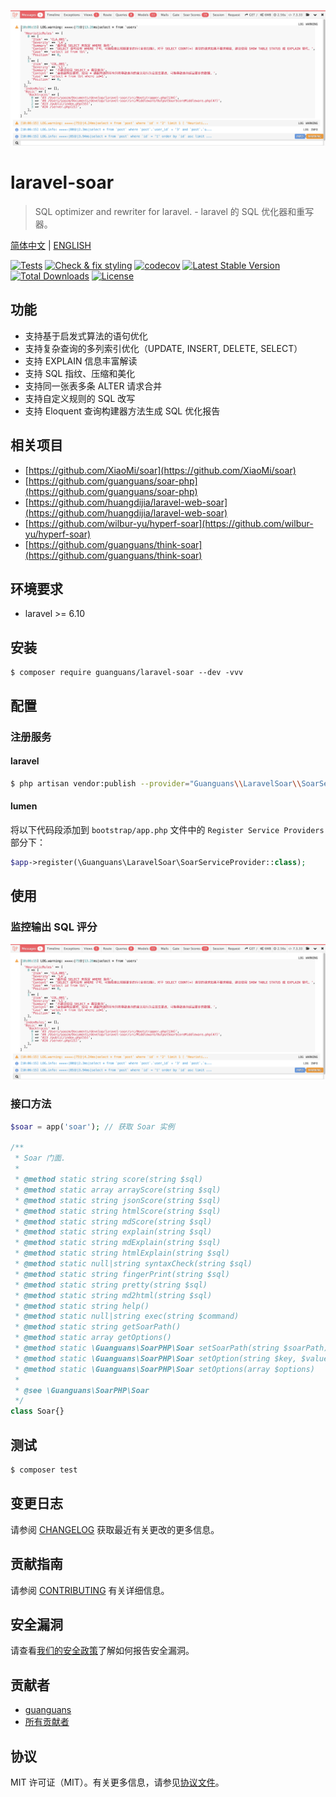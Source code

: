![](docs/debug-bar.png)

# laravel-soar

> SQL optimizer and rewriter for laravel. - laravel 的 SQL 优化器和重写器。

[简体中文](README.md) | [ENGLISH](README-EN.md)

[![Tests](https://github.com/guanguans/laravel-soar/workflows/Tests/badge.svg)](https://github.com/guanguans/laravel-soar/actions)
[![Check & fix styling](https://github.com/guanguans/laravel-soar/workflows/Check%20&%20fix%20styling/badge.svg)](https://github.com/guanguans/laravel-soar/actions)
[![codecov](https://codecov.io/gh/guanguans/laravel-soar/branch/master/graph/badge.svg?token=EWBG8GV4JD)](https://codecov.io/gh/guanguans/laravel-soar)
[![Latest Stable Version](https://poser.pugx.org/guanguans/laravel-soar/v)](//packagist.org/packages/guanguans/laravel-soar)
[![Total Downloads](https://poser.pugx.org/guanguans/laravel-soar/downloads)](//packagist.org/packages/guanguans/laravel-soar)
[![License](https://poser.pugx.org/guanguans/laravel-soar/license)](//packagist.org/packages/guanguans/laravel-soar)

## 功能

* 支持基于启发式算法的语句优化
* 支持复杂查询的多列索引优化（UPDATE, INSERT, DELETE, SELECT）
* 支持 EXPLAIN 信息丰富解读
* 支持 SQL 指纹、压缩和美化
* 支持同一张表多条 ALTER 请求合并
* 支持自定义规则的 SQL 改写
* 支持 Eloquent 查询构建器方法生成 SQL 优化报告

## 相关项目

* [https://github.com/XiaoMi/soar](https://github.com/XiaoMi/soar)
* [https://github.com/guanguans/soar-php](https://github.com/guanguans/soar-php)
* [https://github.com/huangdijia/laravel-web-soar](https://github.com/huangdijia/laravel-web-soar)
* [https://github.com/wilbur-yu/hyperf-soar](https://github.com/wilbur-yu/hyperf-soar)
* [https://github.com/guanguans/think-soar](https://github.com/guanguans/think-soar)

## 环境要求

* laravel >= 6.10

## 安装

```shell
$ composer require guanguans/laravel-soar --dev -vvv
```

## 配置

### 注册服务

#### laravel

```bash
$ php artisan vendor:publish --provider="Guanguans\\LaravelSoar\\SoarServiceProvider"
```

#### lumen

将以下代码段添加到 `bootstrap/app.php` 文件中的 `Register Service Providers` 部分下：

```php
$app->register(\Guanguans\LaravelSoar\SoarServiceProvider::class);
```

## 使用

### 监控输出 SQL 评分

![](docs/debug-bar.png)

### 接口方法

```php
$soar = app('soar'); // 获取 Soar 实例

/**
 * Soar 门面.
 *
 * @method static string score(string $sql)                              // SQL 评分
 * @method static array arrayScore(string $sql)                          // SQL 数组格式评分
 * @method static string jsonScore(string $sql)                          // SQL json 格式评分
 * @method static string htmlScore(string $sql)                          // SQL html 格式评分
 * @method static string mdScore(string $sql)                            // SQL markdown 格式评分
 * @method static string explain(string $sql)                            // explain 解读信息
 * @method static string mdExplain(string $sql)                          // markdown 格式 explain 解读信息
 * @method static string htmlExplain(string $sql)                        // html 格式 explain 解读信息
 * @method static null|string syntaxCheck(string $sql)                   // 语法检查
 * @method static string fingerPrint(string $sql)                        // SQL 指纹
 * @method static string pretty(string $sql)                             // 格式化 SQL
 * @method static string md2html(string $sql)                            // markdown 转 html
 * @method static string help()                                          // Soar 帮助
 * @method static null|string exec(string $command)                      // 执行任意 Soar 命令
 * @method static string getSoarPath()                                   // 获取 Soar 路径
 * @method static array getOptions()                                     // 获取 Soar 配置选项
 * @method static \Guanguans\SoarPHP\Soar setSoarPath(string $soarPath)  // 设置 Soar 路径
 * @method static \Guanguans\SoarPHP\Soar setOption(string $key, $value) // 设置 Soar 配置选项
 * @method static \Guanguans\SoarPHP\Soar setOptions(array $options)     // 批量设置 Soar 配置选项
 *
 * @see \Guanguans\SoarPHP\Soar
 */
class Soar{}
```

## 测试

```bash
$ composer test
```

## 变更日志

请参阅 [CHANGELOG](CHANGELOG.md) 获取最近有关更改的更多信息。

## 贡献指南

请参阅 [CONTRIBUTING](.github/CONTRIBUTING.md) 有关详细信息。

## 安全漏洞

请查看[我们的安全政策](../../security/policy)了解如何报告安全漏洞。

## 贡献者

* [guanguans](https://github.com/guanguans)
* [所有贡献者](../../contributors)

## 协议

MIT 许可证（MIT）。有关更多信息，请参见[协议文件](LICENSE)。
